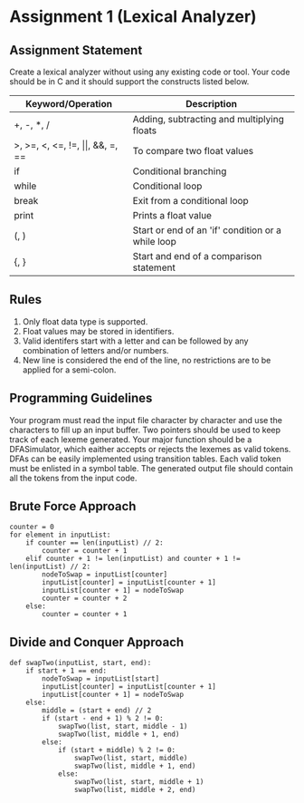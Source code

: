 # Assignment 1 (Lexical Analyzer)

## Assignment Statement
Create a lexical analyzer without using any existing code or tool. Your code should be in C and it should support the constructs listed below.

| Keyword/Operation      | Description |
| ----------- | ----------- |
| +, -, *, /     | Adding, subtracting and multiplying floats      |
| >, >=, <, <=, !=, \|\|, &&, =, ==  | To compare two float values      |
| if     | Conditional branching      |
| while  | Conditional loop       |
| break    | Exit from a conditional loop     |
| print | Prints a float value    |
| (, )     | Start or end of an 'if' condition or a while loop       |
| {, }  | Start and end of a comparison statement      |

## Rules
1. Only float data type is supported.
2. Float values may be stored in identifiers.
3. Valid identifers start with a letter and can be followed by any combination of letters and/or numbers.
4. New line is considered the end of the line, no restrictions are to be applied for a semi-colon.

## Programming Guidelines
Your program must read the input file character by character and use the characters to fill up an input buffer. Two pointers should be used to keep track of each lexeme generated. Your major function should be a DFASimulator, which eaither accepts or rejects the lexemes as valid tokens. DFAs can be easily implemented using transition tables. Each valid token must be enlisted in a symbol table. The generated output file should contain all the tokens from the input code.

## Brute Force Approach
```
counter = 0
for element in inputList:
    if counter == len(inputList) // 2:
        counter = counter + 1
    elif counter + 1 != len(inputList) and counter + 1 != len(inputList) // 2:
        nodeToSwap = inputList[counter]
        inputList[counter] = inputList[counter + 1]
        inputList[counter + 1] = nodeToSwap
        counter = counter + 2
    else:
        counter = counter + 1

```

## Divide and Conquer Approach
```
def swapTwo(inputList, start, end):
    if start + 1 == end:
        nodeToSwap = inputList[start]
        inputList[counter] = inputList[counter + 1]
        inputList[counter + 1] = nodeToSwap
    else:
        middle = (start + end) // 2
        if (start - end + 1) % 2 != 0:
            swapTwo(list, start, middle - 1)
            swapTwo(list, middle + 1, end)
        else:
            if (start + middle) % 2 != 0:
                swapTwo(list, start, middle)
                swapTwo(list, middle + 1, end)
            else:
                swapTwo(list, start, middle + 1)
                swapTwo(list, middle + 2, end)
```



                
                

       
